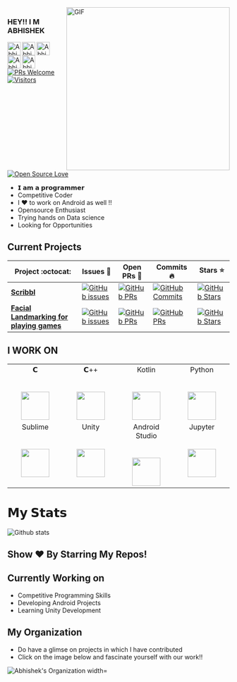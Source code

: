 <img align="right" alt="GIF"  width="370px" src="https://magiccopy.xyz/assets/images/hadder.gif" />

### HEY!! I M ABHISHEK 
   <a href="https://www.linkedin.com/in/abhishek-yadav-aps/">
  <img align="left" alt="Abhishek's LinkdeIN" width="30px" height="30px" src="https://cdn.jsdelivr.net/npm/simple-icons@v3/icons/linkedin.svg" />
</a>
<a href="https://www.hackerrank.com/abhishek_aps?hr_r=1/">
  <img align="left" alt="Abhishek's HackerRank" width="30px" height="30px" src="https://upload.wikimedia.org/wikipedia/commons/4/40/HackerRank_Icon-1000px.png" />
</a>
<a href="https://www.codechef.com/users/abhi_tom/">
  <img align="left" alt="Abhishek's CodeChef" width="30px" height="30px" src="https://miro.medium.com/max/416/1*1W0-bbmt4iiEpp_pPrS0VQ.png" />
</a>
<a href="https://codeforces.com/profile/abhishek_aps/">
  <img align="left" alt="Abhishek's Codeforces" width="30px" height="30px" src="https://lh3.googleusercontent.com/WsR_f03nbqW3qZjCZeXUYmnmhSWXo3hQhLX9hgl9QHydCgbXQi_VJeAwnmtuIgTHKdQ=s180-rw" />
</a>
<a href="https://drive.google.com/file/d/11MGbVFM70YhIkDSKPrWg6VhSyMjL3VdK/view?usp=sharing">
  <img align="left" alt="Abhishek's Resume" width="30px" height="30px" src="https://www.iconfinder.com/data/icons/business-management-and-teamwork-filled-color/300/163251747Untitled-3-512.png" />
</a>
</br>
</br>

[![PRs Welcome](https://img.shields.io/badge/PRs-welcome-brightgreen.svg?style=flat&logo=github)](https://github.com/abhishekyadav-aps) [![Visitors](https://visitor-badge.glitch.me/badge?page_id=abhishekyadav-aps.visitor-badge)](https://github.com/abhishekyadav-aps) [![Open Source Love](https://img.shields.io/github/followers/abhishekyadav-aps?style=social)](https://github.com/abhishekyadav-aps?tab=followers)

- 𝗜 𝗮𝗺 𝗮 𝗽𝗿𝗼𝗴𝗿𝗮𝗺𝗺𝗲𝗿
- Competitive Coder
- I ❤️ to work on Android as well !!
- Opensource Enthusiast
- Trying hands on Data science
- Looking for Opportunities

## Current Projects

|      Project :octocat:   |     Issues :bug:   | Open PRs :bell:  | Commits :fire:  | Stars :star: |
|-------------|-------------------|---|---|---|
| [**Scribbl**](https://github.com/The-Lazy-People/scribbl) | [![GitHub issues](https://img.shields.io/github/issues/The-Lazy-People/scribbl?color=green&logo=github&style=flat)](https://github.com/The-Lazy-People/scribbl/issues) | [![GitHub PRs](https://img.shields.io/github/issues-pr/The-Lazy-People/scribbl?style=flat&logo=github)](https://github.com/The-Lazy-People/scribbl/pulls)  | [![GitHub Commits](https://img.shields.io/github/commit-activity/y/The-Lazy-People/scribbl?style=flat&color=critical&logo=github)](https://github.com/The-Lazy-People/scribbl/commits/master)  |[![GitHub Stars](https://img.shields.io/github/stars/The-Lazy-people/scribbl?style=social)](https://github.com/The-Lazy-People/scribbl/stargazers) |
| [**Facial Landmarking for playing games**](https://github.com/abhishekyadav-aps/Facial-Landmarking) | [![GitHub issues](https://img.shields.io/github/issues/abhishekyadav-aps/Facial-Landmarking?color=green&logo=github&style=flat)](https://github.com/abhishekyadav-aps/Facial-Landmarking/issues) | [![GitHub PRs](https://img.shields.io/github/issues-pr/abhishekyadav-aps/Facial-Landmarking?style=flat&logo=github)](https://github.com/abhishekyadav-aps/Facial-Landmarking/pulls)  | [![GitHub PRs](https://img.shields.io/github/commit-activity/y/abhishekyadav-aps/Facial-Landmarking?style=flat&color=critical&logo=github)](https://github.com/abhishekyadav-aps/Facial-Landmarking/commits/master)   |[![GitHub Stars](https://img.shields.io/github/stars/abhishekyadav-aps/Facial-Landmarking?style=social)](https://github.com/abhishekyadav-aps/Facial-Landmarking/stargazers) |

## I WORK ON 
<table>
  <tbody>
    <tr valign="top">
      <td width="25%" align="center">
        <span>𝗖</span><br><br><br>
        <img height="64px" src="https://cdn.svgporn.com/logos/c.svg">
      </td>
      <td width="25%" align="center">
        <span>𝗖++</span><br><br><br>
        <img height="64px" src="https://upload.wikimedia.org/wikipedia/commons/thumb/1/18/ISO_C%2B%2B_Logo.svg/800px-ISO_C%2B%2B_Logo.svg.png">
      </td>
      <td width="25%" align="center">
        <span>Kotlin</span><br><br><br>
        <img height="64px" src="https://symbols.getvecta.com/stencil_86/44_kotlin-icon.70e2057aa7.svg">
      </td>
      <td width="25%" align="center">
        <span>Python</span><br><br><br>
        <img height="64px" src="https://cdn.svgporn.com/logos/python.svg">
      </td>
    </tr>
    <tr valign="top">
      <td width="25%" align="center">
        <span>Sublime</span><br><br><br>
        <img height="64px" src="https://cdn.worldvectorlogo.com/logos/sublime-text.svg">
      </td>
      <td width="25%" align="center">
        <span>Unity</span><br><br><br>
        <img height="64px" src="http://owlandfox.co.uk/wp-content/uploads/2017/06/unity.jpg">
      </td>
      <td width="25%" align="center">
        <span>Android Studio</span><br><br><br>
        <img height="64px" src="https://2.bp.blogspot.com/-tzm1twY_ENM/XlCRuI0ZkRI/AAAAAAAAOso/BmNOUANXWxwc5vwslNw3WpjrDlgs9PuwQCLcBGAsYHQ/s1600/pasted%2Bimage%2B0.png">
      </td>
       <td width="25%" align="center">
        <span>Jupyter</span><br><br><br>
        <img height="64px" src="https://upload.wikimedia.org/wikipedia/commons/thumb/3/38/Jupyter_logo.svg/518px-Jupyter_logo.svg.png">
      </td>
    </tr>
  </tbody>
</table>

# 𝗠𝘆 𝗦𝘁𝗮𝘁𝘀

![Github stats](https://github-readme-stats.vercel.app/api?username=abhishekyadav-aps&show_icons=true&hide_border=true)

## Show ❤️ By Starring My Repos!

## Currently Working on
- Competitive Programming Skills
- Developing Android Projects
- Learning Unity Development

## My Organization
- Do have a glimse on projects in which I have contributed
- Click on the image below and fascinate yourself with our work!!
<a href="https://github.com/The-Lazy-People">
  <img align="left" alt="Abhishek's Organization width="1px" src="https://avatars3.githubusercontent.com/u/66350338?s=200&v=4" />
</a>
